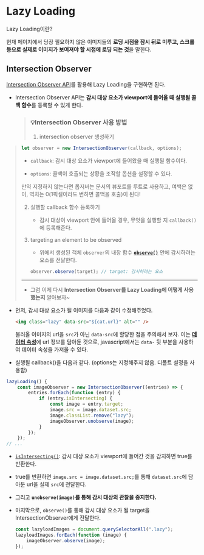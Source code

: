 # Lazy Loading

Lazy Loading이란?

현재 페이지에서 당장 필요하지 않은 이미지들의 **로딩 시점을 잠시 뒤로 미루고, 스크롤 등으로 실제로 이미지가 보여져야 할 시점에 로딩 되는 것**을 말한다.

## Intersection Observer

[Intersection Observer API](https://developer.mozilla.org/en-US/docs/Web/API/Intersection_Observer_API)를 활용해 Lazy Loading을 구현하면 된다.

- Intersection Observer API는 **감시 대상 요소가 viewport에 들어올 때 실행될 콜백 함수**를 등록할 수 있게 한다.

  > ### 💡Intersection Observer 사용 방법
  >
  > 1. intersection observer 생성하기
>
  >    ```js
  >    let observer = new IntersectionObserver(callback, options);
  >    ```
>
  >    - `callback`: 감시 대상 요소가 viewport에 들어왔을 때 실행될 함수이다.
  >
  >    - `options`: 콜백이 호출되는 상황을 조작할 옵션을 설정할 수 있다.
  >
  > 만약 지정하지 않는다면 옵저버는 문서의 뷰포트를 루트로 사용하고, 여백은 없이, 역치는 0(1픽셀이라도 변하면 콜백을 호출)이 된다!
  >
  > 2. 실행할 callback 함수 등록하기
  >
  >    - 감시 대상이 viewport 안에 들어올 경우, 무엇을 실행할 지 `callback()`에 등록해준다.
  >
  > 3. targeting an element to be observed
  >
  >    - 위에서 생성된 객체 `observer`의 내장 함수 [**`observe()`**](https://developer.mozilla.org/ko/docs/Web/API/IntersectionObserver/observe) 안에 감시하려는 요소를 전달한다.
>
  >    ```js
  >    observer.observe(target); // target: 감시하려는 요소
  >    ```
>
  > ------
>
  > - 그럼 이제 다시 **Intersection Observer를 Lazy Loading에 어떻게 사용했는지** 알아보자~

- 먼저, 감시 대상 요소가 될 이미지를 다음과 같이 수정해주었다.

  ```html
  <img class="lazy" data-src="${cat.url}" alt="" />
  ```

  불러올 이미지의 url을 `src`가 아닌 `data-src`에 할당한 점을 주의해서 보자. 이는 [**데이터 속성**](https://developer.mozilla.org/ko/docs/Learn/HTML/Howto/Use_data_attributes)에 url 정보를 담아둔 것으로, javascript에서는 `data-` 뒷 부분을 사용하여 데이터 속성을 가져올 수 있다.

- 실행될 callback()을 다음과 같다. (options는 지정해주지 않음. 디폴트 설정을 사용함)

```js
lazyLoading() {
    const imageObserver = new IntersectionObserver((entries) => {
        entries.forEach(function (entry) {
            if (entry.isIntersecting) {
                const image = entry.target;
                image.src = image.dataset.src;
                image.classList.remove("lazy");
                imageObserver.unobserve(image);
            }
        });
    });
// ...
```

- [`isIntersecting()`](https://developer.mozilla.org/en-US/docs/Web/API/IntersectionObserverEntry/isIntersecting): 감시 대상 요소가 viewport에 들어간 것을 감지하면 true를 반환한다.
- true를 반환하면 `image.src = image.dataset.src;`를 통해 `dataset.src`에 담아둔 url을 실제 `src`에 전달한다.
- 그리고 **`unobserve(image)`를 통해 감시 대상의 관찰을 중지한다.**
- 마지막으로, `observe()`를 통해 감시 대상 요소가 될 target을 IntersectionObserver에게 전달한다.

  ```js
  const lazyloadImages = document.querySelectorAll(".lazy");
  lazyloadImages.forEach(function (image) {
      imageObserver.observe(image);
  });
  ```
